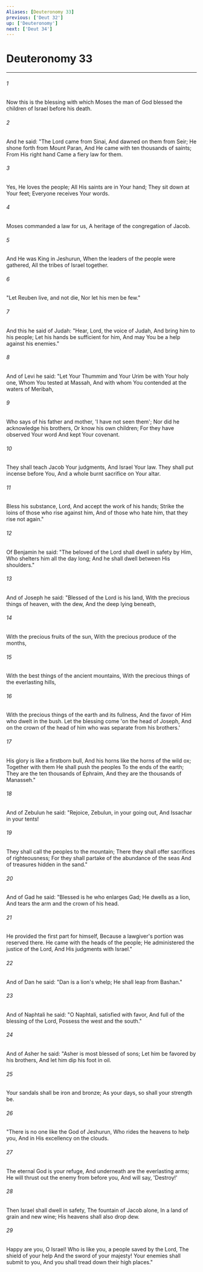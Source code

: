 ```yaml
---
Aliases: [Deuteronomy 33]
previous: ['Deut 32']
up: ['Deuteronomy']
next: ['Deut 34']
---
```

# Deuteronomy 33

***


###### 1 
Now this is the blessing with which Moses the man of God blessed the children of Israel before his death. 

###### 2 
And he said: "The Lord came from Sinai, And dawned on them from Seir; He shone forth from Mount Paran, And He came with ten thousands of saints; From His right hand Came a fiery law for them. 

###### 3 
Yes, He loves the people; All His saints are in Your hand; They sit down at Your feet; Everyone receives Your words. 

###### 4 
Moses commanded a law for us, A heritage of the congregation of Jacob. 

###### 5 
And He was King in Jeshurun, When the leaders of the people were gathered, All the tribes of Israel together. 

###### 6 
"Let Reuben live, and not die, Nor let his men be few." 

###### 7 
And this he said of Judah: "Hear, Lord, the voice of Judah, And bring him to his people; Let his hands be sufficient for him, And may You be a help against his enemies." 

###### 8 
And of Levi he said: "Let Your Thummim and Your Urim be with Your holy one, Whom You tested at Massah, And with whom You contended at the waters of Meribah, 

###### 9 
Who says of his father and mother, 'I have not seen them'; Nor did he acknowledge his brothers, Or know his own children; For they have observed Your word And kept Your covenant. 

###### 10 
They shall teach Jacob Your judgments, And Israel Your law. They shall put incense before You, And a whole burnt sacrifice on Your altar. 

###### 11 
Bless his substance, Lord, And accept the work of his hands; Strike the loins of those who rise against him, And of those who hate him, that they rise not again." 

###### 12 
Of Benjamin he said: "The beloved of the Lord shall dwell in safety by Him, Who shelters him all the day long; And he shall dwell between His shoulders." 

###### 13 
And of Joseph he said: "Blessed of the Lord is his land, With the precious things of heaven, with the dew, And the deep lying beneath, 

###### 14 
With the precious fruits of the sun, With the precious produce of the months, 

###### 15 
With the best things of the ancient mountains, With the precious things of the everlasting hills, 

###### 16 
With the precious things of the earth and its fullness, And the favor of Him who dwelt in the bush. Let the blessing come 'on the head of Joseph, And on the crown of the head of him who was separate from his brothers.' 

###### 17 
His glory is like a firstborn bull, And his horns like the horns of the wild ox; Together with them He shall push the peoples To the ends of the earth; They are the ten thousands of Ephraim, And they are the thousands of Manasseh." 

###### 18 
And of Zebulun he said: "Rejoice, Zebulun, in your going out, And Issachar in your tents! 

###### 19 
They shall call the peoples to the mountain; There they shall offer sacrifices of righteousness; For they shall partake of the abundance of the seas And of treasures hidden in the sand." 

###### 20 
And of Gad he said: "Blessed is he who enlarges Gad; He dwells as a lion, And tears the arm and the crown of his head. 

###### 21 
He provided the first part for himself, Because a lawgiver's portion was reserved there. He came with the heads of the people; He administered the justice of the Lord, And His judgments with Israel." 

###### 22 
And of Dan he said: "Dan is a lion's whelp; He shall leap from Bashan." 

###### 23 
And of Naphtali he said: "O Naphtali, satisfied with favor, And full of the blessing of the Lord, Possess the west and the south." 

###### 24 
And of Asher he said: "Asher is most blessed of sons; Let him be favored by his brothers, And let him dip his foot in oil. 

###### 25 
Your sandals shall be iron and bronze; As your days, so shall your strength be. 

###### 26 
"There is no one like the God of Jeshurun, Who rides the heavens to help you, And in His excellency on the clouds. 

###### 27 
The eternal God is your refuge, And underneath are the everlasting arms; He will thrust out the enemy from before you, And will say, 'Destroy!' 

###### 28 
Then Israel shall dwell in safety, The fountain of Jacob alone, In a land of grain and new wine; His heavens shall also drop dew. 

###### 29 
Happy are you, O Israel! Who is like you, a people saved by the Lord, The shield of your help And the sword of your majesty! Your enemies shall submit to you, And you shall tread down their high places."
